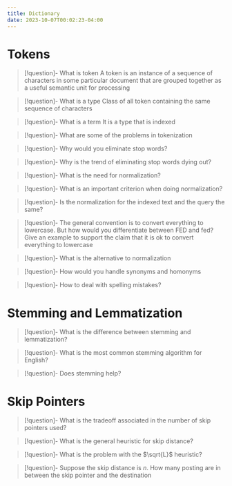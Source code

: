 ```yaml
---
title: Dictionary
date: 2023-10-07T00:02:23-04:00
---
```


# Tokens

> [!question]- What is token
>  A token is an instance of a sequence of characters in some particular document that are grouped together as a useful semantic unit for processing

> [!question]- What is a type
> Class of all token containing the same sequence of characters

> [!question]- What is a term
> It is a type that is indexed

> [!question]- What are some of the problems in tokenization

> [!question]- Why would you eliminate stop words?

> [!question]- Why is the trend of eliminating stop words dying out?

> [!question]- What is the need for normalization?

> [!question]- What is an important criterion when doing normalization?

> [!question]- Is the normalization for the indexed text and the query the same?

> [!question]- The general convention is to convert everything to lowercase. But how would you differentiate between FED and fed? Give an example to support the claim that it is ok to convert everything to lowercase

> [!question]- What is the alternative to normalization

> [!question]- How would you handle synonyms and homonyms

> [!question]- How to deal with spelling mistakes?

# Stemming and Lemmatization

> [!question]- What is the difference between stemming and lemmatization?

> [!question]- What is the most common stemming algorithm for English?

> [!question]- Does stemming help?

# Skip Pointers

> [!question]- What is the tradeoff associated in the number of skip pointers used?

> [!question]- What is the general heuristic for skip distance?

> [!question]- What is the problem with the $\sqrt{L}$ heuristic?

> [!question]- Suppose the skip distance is $n$. How many posting are in between the skip pointer and the destination

